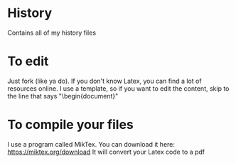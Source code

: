 # History
Contains all of my history files
# To edit
Just fork (like ya do).
If you don't know Latex, you can find a lot of resources online. I use a template, so if you want to edit the content,
skip to the line that says "\begin{document}"
# To compile your files
I use a program called MikTex. You can download it here: https://miktex.org/download
It will convert your Latex code to a pdf
